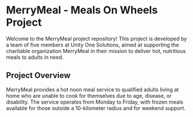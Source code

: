 # MerryMeal - Meals On Wheels Project
Welcome to the MerryMeal project repository! This project is developed by a team of five members at Unity One Solutions, aimed at supporting the charitable organization MerryMeal in their mission to deliver hot, nutritious meals to adults in need.

## Project Overview
MerryMeal provides a hot noon meal service to qualified adults living at home who are unable to cook for themselves due to age, disease, or disability. The service operates from Monday to Friday, with frozen meals available for those outside a 10-kilometer radius and for weekend support.
